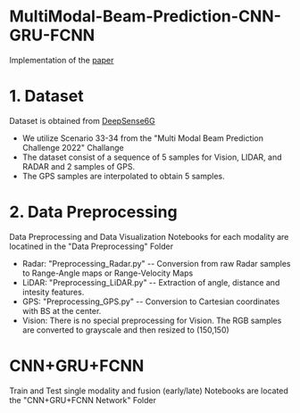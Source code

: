# MultiModal-Beam-Prediction-CNN-GRU-FCNN
Implementation of the [paper](https://ieeexplore.ieee.org/document/10636967)
# 1. Dataset 
Dataset is obtained from [DeepSense6G](https://www.deepsense6g.net/challenge2022/)
- We utilize Scenario 33-34 from the "Multi Modal Beam Prediction Challenge 2022" Challange
- The dataset consist of a sequence of 5 samples for Vision, LIDAR, and RADAR and 2 samples of GPS.
- The GPS samples are interpolated to obtain 5 samples. 
# 2. Data Preprocessing
Data Preprocessing and Data Visualization Notebooks for each modality are locatined in the "Data Preprocessing" Folder
- Radar:  "Preprocessing_Radar.py"
-- Conversion from raw Radar samples to Range-Angle maps or Range-Velocity Maps
- LiDAR: "Preprocessing_LiDAR.py"
-- Extraction of angle, distance and intesity features. 
- GPS: "Preprocessing_GPS.py"
-- Conversion to Cartesian coordinates with BS at the center. 
- Vision: There is no special preprocessing for Vision. The RGB samples are converted to grayscale and then resized to (150,150)
# CNN+GRU+FCNN
Train and Test single modality and fusion (early/late) Notebooks are located the "CNN+GRU+FCNN Network" Folder
